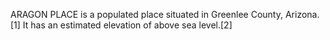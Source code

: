 ARAGON PLACE is a populated place situated in Greenlee County, Arizona.[1] It has an estimated elevation of above sea level.[2]
